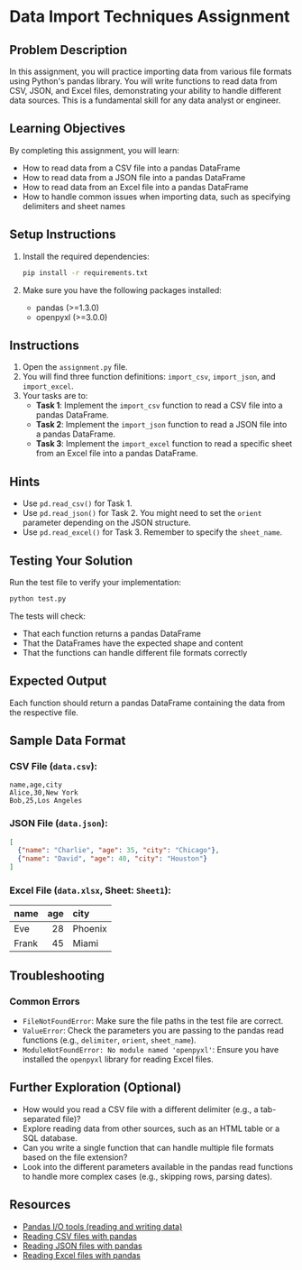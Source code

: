 # Data Import Techniques Assignment

## Problem Description

In this assignment, you will practice importing data from various file formats using Python's pandas library. You will write functions to read data from CSV, JSON, and Excel files, demonstrating your ability to handle different data sources. This is a fundamental skill for any data analyst or engineer.

## Learning Objectives

By completing this assignment, you will learn:
- How to read data from a CSV file into a pandas DataFrame
- How to read data from a JSON file into a pandas DataFrame
- How to read data from an Excel file into a pandas DataFrame
- How to handle common issues when importing data, such as specifying delimiters and sheet names

## Setup Instructions

1.  Install the required dependencies:
    ```bash
    pip install -r requirements.txt
    ```

2.  Make sure you have the following packages installed:
    -   pandas (>=1.3.0)
    -   openpyxl (>=3.0.0)

## Instructions

1.  Open the `assignment.py` file.
2.  You will find three function definitions: `import_csv`, `import_json`, and `import_excel`.
3.  Your tasks are to:
    *   **Task 1**: Implement the `import_csv` function to read a CSV file into a pandas DataFrame.
    *   **Task 2**: Implement the `import_json` function to read a JSON file into a pandas DataFrame.
    *   **Task 3**: Implement the `import_excel` function to read a specific sheet from an Excel file into a pandas DataFrame.

## Hints

*   Use `pd.read_csv()` for Task 1.
*   Use `pd.read_json()` for Task 2. You might need to set the `orient` parameter depending on the JSON structure.
*   Use `pd.read_excel()` for Task 3. Remember to specify the `sheet_name`.

## Testing Your Solution

Run the test file to verify your implementation:

```bash
python test.py
```

The tests will check:

-   That each function returns a pandas DataFrame
-   That the DataFrames have the expected shape and content
-   That the functions can handle different file formats correctly

## Expected Output

Each function should return a pandas DataFrame containing the data from the respective file.

## Sample Data Format

### CSV File (`data.csv`):

```csv
name,age,city
Alice,30,New York
Bob,25,Los Angeles
```

### JSON File (`data.json`):

```json
[
  {"name": "Charlie", "age": 35, "city": "Chicago"},
  {"name": "David", "age": 40, "city": "Houston"}
]
```

### Excel File (`data.xlsx`, Sheet: `Sheet1`):

| name  | age | city      |
| :---- | --: | :-------- |
| Eve   | 28  | Phoenix   |
| Frank | 45  | Miami     |

## Troubleshooting

### Common Errors

-   `FileNotFoundError`: Make sure the file paths in the test file are correct.
-   `ValueError`: Check the parameters you are passing to the pandas read functions (e.g., `delimiter`, `orient`, `sheet_name`).
-   `ModuleNotFoundError: No module named 'openpyxl'`: Ensure you have installed the `openpyxl` library for reading Excel files.

## Further Exploration (Optional)

*   How would you read a CSV file with a different delimiter (e.g., a tab-separated file)?
*   Explore reading data from other sources, such as an HTML table or a SQL database.
*   Can you write a single function that can handle multiple file formats based on the file extension?
*   Look into the different parameters available in the pandas read functions to handle more complex cases (e.g., skipping rows, parsing dates).

## Resources

-   [Pandas I/O tools (reading and writing data)](https://pandas.pydata.org/docs/user_guide/io.html)
-   [Reading CSV files with pandas](https://pandas.pydata.org/docs/reference/api/pandas.read_csv.html)
-   [Reading JSON files with pandas](https://pandas.pydata.org/docs/reference/api/pandas.read_json.html)
-   [Reading Excel files with pandas](https://pandas.pydata.org/docs/reference/api/pandas.read_excel.html)
